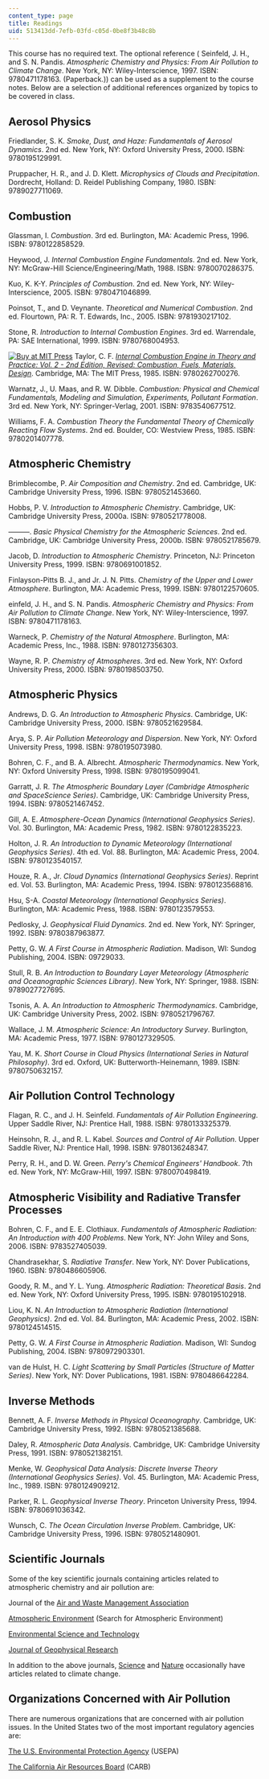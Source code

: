 ```yaml
---
content_type: page
title: Readings
uid: 513413dd-7efb-03fd-c05d-0be8f3b48c8b
---
```


This course has no required text. The optional reference ( Seinfeld, J. H., and S. N. Pandis. _Atmospheric Chemistry and Physics: From Air Pollution to Climate Change_. New York, NY: Wiley-Interscience, 1997. ISBN: 9780471178163. (Paperback.)) can be used as a supplement to the course notes. Below are a selection of additional references organized by topics to be covered in class.

Aerosol Physics
---------------

Friedlander, S. K. _Smoke, Dust, and Haze: Fundamentals of Aerosol Dynamics_. 2nd ed. New York, NY: Oxford University Press, 2000. ISBN: 9780195129991.

Pruppacher, H. R., and J. D. Klett. _Microphysics of Clouds and Precipitation_. Dordrecht, Holland: D. Reidel Publishing Company, 1980. ISBN: 9789027711069.

Combustion
----------

Glassman, I. _Combustion_. 3rd ed. Burlington, MA: Academic Press, 1996. ISBN: 9780122858529.

Heywood, J. _Internal Combustion Engine Fundamentals_. 2nd ed. New York, NY: McGraw-Hill Science/Engineering/Math, 1988. ISBN: 9780070286375.

Kuo, K. K-Y. _Principles of Combustion_. 2nd ed. New York, NY: Wiley-Interscience, 2005. ISBN: 9780471046899.

Poinsot, T., and D. Veynante. _Theoretical and Numerical Combustion_. 2nd ed. Flourtown, PA: R. T. Edwards, Inc., 2005. ISBN: 9781930217102.

Stone, R. _Introduction to Internal Combustion Engines_. 3rd ed. Warrendale, PA: SAE International, 1999. ISBN: 9780768004953.

[![Buy at MIT Press](/images/mp_logo.gif)](https://mitpress.mit.edu/9780262700276) Taylor, C. F. [_Internal Combustion Engine in Theory and Practice: Vol. 2 - 2nd Edition, Revised: Combustion, Fuels, Materials, Design_](https://mitpress.mit.edu/9780262700276). Cambridge, MA: The MIT Press, 1985. ISBN: 9780262700276.

Warnatz, J., U. Maas, and R. W. Dibble. _Combustion: Physical and Chemical Fundamentals, Modeling and Simulation, Experiments, Pollutant Formation_. 3rd ed. New York, NY: Springer-Verlag, 2001. ISBN: 9783540677512.

Williams, F. A. _Combustion Theory the Fundamental Theory of Chemically Reacting Flow Systems_. 2nd ed. Boulder, CO: Westview Press, 1985. ISBN: 9780201407778.

Atmospheric Chemistry
---------------------

Brimblecombe, P. _Air Composition and Chemistry_. 2nd ed. Cambridge, UK: Cambridge University Press, 1996. ISBN: 9780521453660.

Hobbs, P. V. _Introduction to Atmospheric Chemistry_. Cambridge, UK: Cambridge University Press, 2000a. ISBN: 9780521778008.

———. _Basic Physical Chemistry for the Atmospheric Sciences_. 2nd ed. Cambridge, UK: Cambridge University Press, 2000b. ISBN: 9780521785679.

Jacob, D. _Introduction to Atmospheric Chemistry_. Princeton, NJ: Princeton University Press, 1999. ISBN: 9780691001852.

Finlayson-Pitts B. J., and Jr. J. N. Pitts. _Chemistry of the Upper and Lower Atmosphere_. Burlington, MA: Academic Press, 1999. ISBN: 9780122570605.

einfeld, J. H., and S. N. Pandis. _Atmospheric Chemistry and Physics: From Air Pollution to Climate Change_. New York, NY: Wiley-Interscience, 1997. ISBN: 9780471178163.

Warneck, P. _Chemistry of the Natural Atmosphere_. Burlington, MA: Academic Press, Inc., 1988. ISBN: 9780127356303.

Wayne, R. P. _Chemistry of Atmospheres_. 3rd ed. New York, NY: Oxford University Press, 2000. ISBN: 9780198503750.

Atmospheric Physics
-------------------

Andrews, D. G. _An Introduction to Atmospheric Physics_. Cambridge, UK: Cambridge University Press, 2000. ISBN: 9780521629584.

Arya, S. P. _Air Pollution Meteorology and Dispersion_. New York, NY: Oxford University Press, 1998. ISBN: 9780195073980.

Bohren, C. F., and B. A. Albrecht. _Atmospheric Thermodynamics_. New York, NY: Oxford University Press, 1998. ISBN: 9780195099041.

Garratt, J. R. _The Atmospheric Boundary Layer (Cambridge Atmospheric and SpaceScience Series)_. Cambridge, UK: Cambridge University Press, 1994. ISBN: 9780521467452.

Gill, A. E. _Atmosphere-Ocean Dynamics (International Geophysics Series)_. Vol. 30. Burlington, MA: Academic Press, 1982. ISBN: 9780122835223.

Holton, J. R. _An Introduction to Dynamic Meteorology (International Geophysics Series)_. 4th ed. Vol. 88. Burlington, MA: Academic Press, 2004. ISBN: 9780123540157.

Houze, R. A., Jr. _Cloud Dynamics (International Geophysics Series)_. Reprint ed. Vol. 53. Burlington, MA: Academic Press, 1994. ISBN: 9780123568816.

Hsu, S-A. _Coastal Meteorology (International Geophysics Series)_. Burlington, MA: Academic Press, 1988. ISBN: 9780123579553.

Pedlosky, J. _Geophysical Fluid Dynamics_. 2nd ed. New York, NY: Springer, 1992. ISBN: 9780387963877.

Petty, G. W. _A First Course in Atmospheric Radiation_. Madison, WI: Sundog Publishing, 2004. ISBN: 09729033.

Stull, R. B. _An Introduction to Boundary Layer Meteorology (Atmospheric and Oceanographic Sciences Library)_. New York, NY: Springer, 1988. ISBN: 9789027727695.

Tsonis, A. A. _An Introduction to Atmospheric Thermodynamics_. Cambridge, UK: Cambridge University Press, 2002. ISBN: 9780521796767.

Wallace, J. M. _Atmospheric Science: An Introductory Survey_. Burlington, MA: Academic Press, 1977. ISBN: 9780127329505.

Yau, M. K. _Short Course in Cloud Physics (International Series in Natural Philosophy)_. 3rd ed. Oxford, UK: Butterworth-Heinemann, 1989. ISBN: 9780750632157.

Air Pollution Control Technology
--------------------------------

Flagan, R. C., and J. H. Seinfeld. _Fundamentals of Air Pollution Engineering_. Upper Saddle River, NJ: Prentice Hall, 1988. ISBN: 9780133325379.

Heinsohn, R. J., and R. L. Kabel. _Sources and Control of Air Pollution_. Upper Saddle River, NJ: Prentice Hall, 1998. ISBN: 9780136248347.

Perry, R. H., and D. W. Green. _Perry's Chemical Engineers' Handbook_. 7th ed. New York, NY: McGraw-Hill, 1997. ISBN: 9780070498419.

Atmospheric Visibility and Radiative Transfer Processes
-------------------------------------------------------

Bohren, C. F., and E. E. Clothiaux. _Fundamentals of Atmospheric Radiation: An Introduction with 400 Problems_. New York, NY: John Wiley and Sons, 2006. ISBN: 9783527405039.

Chandrasekhar, S. _Radiative Transfer_. New York, NY: Dover Publications, 1960. ISBN: 9780486605906.

Goody, R. M., and Y. L. Yung. _Atmospheric Radiation: Theoretical Basis_. 2nd ed. New York, NY: Oxford University Press, 1995. ISBN: 9780195102918.

Liou, K. N. _An Introduction to Atmospheric Radiation (International Geophysics)_. 2nd ed. Vol. 84. Burlington, MA: Academic Press, 2002. ISBN: 9780124514515.

Petty, G. W. _A First Course in Atmospheric Radiation_. Madison, WI: Sundog Publishing, 2004. ISBN: 9780972903301.

van de Hulst, H. C. _Light Scattering by Small Particles (Structure of Matter Series)_. New York, NY: Dover Publications, 1981. ISBN: 9780486642284.

Inverse Methods
---------------

Bennett, A. F. _Inverse Methods in Physical Oceanography_. Cambridge, UK: Cambridge University Press, 1992. ISBN: 9780521385688.

Daley, R. _Atmospheric Data Analysis_. Cambridge, UK: Cambridge University Press, 1991. ISBN: 9780521382151.

Menke, W. _Geophysical Data Analysis: Discrete Inverse Theory (International Geophysics Series)_. Vol. 45. Burlington, MA: Academic Press, Inc., 1989. ISBN: 9780124909212.

Parker, R. L. _Geophysical Inverse Theory_. Princeton University Press, 1994. ISBN: 9780691036342.

Wunsch, C. _The Ocean Circulation Inverse Problem_. Cambridge, UK: Cambridge University Press, 1996. ISBN: 9780521480901.

Scientific Journals
-------------------

Some of the key scientific journals containing articles related to atmospheric chemistry and air pollution are:

Journal of the [Air and Waste Management Association](http://www.awma.org/)

[Atmospheric Environment](http://www.elsevier.com/) (Search for Atmospheric Environment)

[Environmental Science and Technology](http://pubs.acs.org/journals/esthag/)

[Journal of Geophysical Research](http://www.agu.org/journals/jd/)

In addition to the above journals, [Science](http://www.sciencemag.org/) and [Nature](http://www.nature.com/) occasionally have articles related to climate change.

Organizations Concerned with Air Pollution
------------------------------------------

There are numerous organizations that are concerned with air pollution issues. In the United States two of the most important regulatory agencies are:

[The U.S. Environmental Protection Agency](http://www.epa.gov/) (USEPA)

[The California Air Resources Board](http://www.arb.ca.gov/homepage.htm) (CARB)